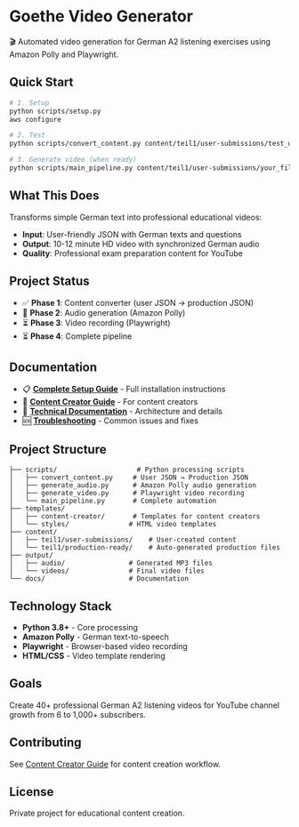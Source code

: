 # Goethe Video Generator

🎬 Automated video generation for German A2 listening exercises using Amazon Polly and Playwright.

## Quick Start

```bash
# 1. Setup
python scripts/setup.py
aws configure

# 2. Test
python scripts/convert_content.py content/teil1/user-submissions/test_user_input.json

# 3. Generate video (when ready)
python scripts/main_pipeline.py content/teil1/user-submissions/your_file.json
```

## What This Does

Transforms simple German text into professional educational videos:
- **Input**: User-friendly JSON with German texts and questions
- **Output**: 10-12 minute HD video with synchronized German audio
- **Quality**: Professional exam preparation content for YouTube

## Project Status

- ✅ **Phase 1**: Content converter (user JSON → production JSON)
- 🚧 **Phase 2**: Audio generation (Amazon Polly)
- ⏳ **Phase 3**: Video recording (Playwright)
- ⏳ **Phase 4**: Complete pipeline

## Documentation

- 📋 **[Complete Setup Guide](docs/SETUP.md)** - Full installation instructions
- 👥 **[Content Creator Guide](docs/CONTENT_CREATOR_GUIDE.md)** - For content creators
- 🔧 **[Technical Documentation](docs/TECHNICAL_GUIDE.md)** - Architecture and details
- 🆘 **[Troubleshooting](docs/TROUBLESHOOTING.md)** - Common issues and fixes

## Project Structure

```
├── scripts/                    # Python processing scripts
│   ├── convert_content.py     # User JSON → Production JSON
│   ├── generate_audio.py      # Amazon Polly audio generation
│   ├── generate_video.py      # Playwright video recording
│   └── main_pipeline.py       # Complete automation
├── templates/
│   ├── content-creator/       # Templates for content creators
│   └── styles/               # HTML video templates
├── content/
│   ├── teil1/user-submissions/    # User-created content
│   └── teil1/production-ready/    # Auto-generated production files
├── output/
│   ├── audio/                # Generated MP3 files
│   └── videos/               # Final video files
└── docs/                     # Documentation
```

## Technology Stack

- **Python 3.8+** - Core processing
- **Amazon Polly** - German text-to-speech
- **Playwright** - Browser-based video recording
- **HTML/CSS** - Video template rendering

## Goals

Create 40+ professional German A2 listening videos for YouTube channel growth from 6 to 1,000+ subscribers.

## Contributing

See [Content Creator Guide](docs/CONTENT_CREATOR_GUIDE.md) for content creation workflow.

## License

Private project for educational content creation.